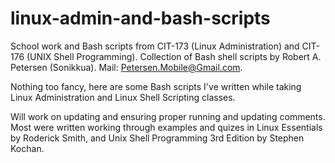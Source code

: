 # linux-admin-and-bash-scripts
School work and Bash scripts from CIT-173 (Linux Administration) and CIT-176 (UNIX Shell Programming).
Collection of Bash shell scripts by Robert A. Petersen (Sonikkua). Mail: Petersen.Mobile@Gmail.com.

Nothing too fancy, here are some Bash scripts I've written while taking Linux Administration and Linux Shell Scripting classes.

Will work on updating and ensuring proper running and updating comments. Most were written working through examples and 
quizes in Linux Essentials by Roderick Smith, and Unix Shell Programming 3rd Edition by Stephen Kochan.
